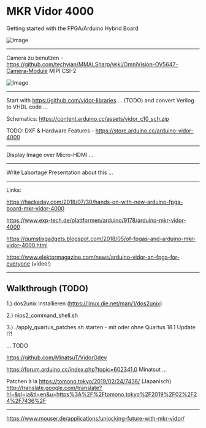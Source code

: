 # MKR Vidor 4000
Getting started with the FPGA/Arduino Hybrid Board

![Image](https://www.exp-tech.de/media/image/65/02/4b/abx00022_iso_2_600x600.jpg)

---

Camera zu benutzen - https://github.com/techyian/MMALSharp/wiki/OmniVision-OV5647-Camera-Module
MIPI CSI-2

![Image](https://camo.githubusercontent.com/87cf06f20b934845ae26d7afe75abe8031db1e25/68747470733a2f2f63646e2e737061726b66756e2e636f6d2f2f6173736574732f70617274732f382f322f372f382f31313836382d3033612e6a7067)

---

Start with https://github.com/vidor-libraries ... (TODO) and convert Verilog to VHDL code ...

Schematics: https://content.arduino.cc/assets/vidor_c10_sch.zip

TODO: DXF & Hardware Features - https://store.arduino.cc/arduino-vidor-4000

---

Display Image over Micro-HDMI ...

---

Write Labortage Presentation about this ...

---

Links:

https://hackaday.com/2018/07/30/hands-on-with-new-arduino-fpga-board-mkr-vidor-4000

https://www.exp-tech.de/plattformen/arduino/9178/arduino-mkr-vidor-4000

https://gumstixgadgets.blogspot.com/2018/05/of-fpgas-and-arduino-mkr-vidor-4000.html

https://www.elektormagazine.com/news/arduino-vidor-an-fpga-for-everyone (video!)

---

## Walkthrough (TODO)

1.) dos2unix installieren (https://linux.die.net/man/1/dos2unix)

2.) nios2_command_shell.sh 

3.) ./apply_quartus_patches.sh starten - mit oder ohne Quartus 18.1 Update !?!

... TODO

https://github.com/MinatsuT/VidorGdev

https://forum.arduino.cc/index.php?topic=602341.0 Minatsut …

Patchen à la https://tomono.tokyo/2019/02/24/7436/ (Japanisch)
http://translate.google.com/translate?hl=&sl=ja&tl=en&u=https%3A%2F%2Ftomono.tokyo%2F2019%2F02%2F24%2F7436%2F

---

https://www.mouser.de/applications/unlocking-future-with-mkr-vidor/
